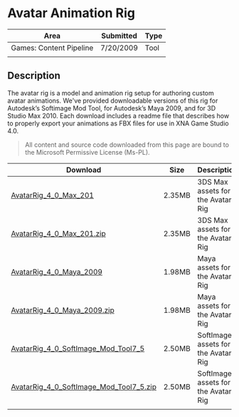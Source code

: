 # Avatar Animation Rig

|Area|Submitted|Type|
|-|-|-|
Games: Content Pipeline|7/20/2009|Tool
||||

## Description

The avatar rig is a model and animation rig setup for authoring custom avatar animations. We've provided downloadable versions of this rig for Autodesk’s Softimage Mod Tool, for Autodesk’s Maya 2009, and for 3D Studio Max 2010. Each download includes a readme file that describes how to properly export your animations as FBX files for use in XNA Game Studio 4.0.

> All content and source code downloaded from this page are bound to the Microsoft Permissive License (Ms-PL).

Download | Size | Description
---|---|---|
[AvatarRig_4_0_Max_201](https://github.com/simondarksidej/XNAGameStudio/tree/master/Samples/AvatarRig_4_0_Max_2010) | 2.35MB | 3DS Max assets for the Avatar Rig
[AvatarRig_4_0_Max_201.zip](https://github.com/simondarksidej/XNAGameStudioZips/tree/master/Samples/AvatarRig_4_0_Max_2010.zip) | 2.35MB | 3DS Max assets for the Avatar Rig
[AvatarRig_4_0_Maya_2009](https://github.com/simondarksidej/XNAGameStudio/tree/master/Samples/AvatarRig_4_0_Maya_2009) | 1.98MB | Maya assets for the Avatar Rig
[AvatarRig_4_0_Maya_2009.zip](https://github.com/simondarksidej/XNAGameStudioZips/tree/master/Samples/AvatarRig_4_0_Maya_2009.zip) | 1.98MB | Maya assets for the Avatar Rig
[AvatarRig_4_0_SoftImage_Mod_Tool7_5](https://github.com/simondarksidej/XNAGameStudio/tree/master/Samples/AvatarRig_4_0_SoftImage_Mod_Tool7_5) | 2.50MB | SoftImage assets for the Avatar Rig
[AvatarRig_4_0_SoftImage_Mod_Tool7_5.zip](https://github.com/simondarksidej/XNAGameStudioZips/tree/master/Samples/AvatarRig_4_0_SoftImage_Mod_Tool7_5.zip) | 2.50MB | SoftImage assets for the Avatar Rig
||||
